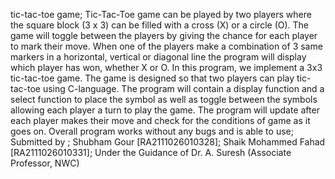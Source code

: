 tic-tac-toe game;
Tic-Tac-Toe game can be played by two players where the square block (3 x 3) can be filled with a cross (X) or a circle (O). The game will toggle between the players by giving the chance for each player to mark their move. When one of the players make a combination of 3 same markers in a horizontal, vertical or diagonal line the program will display which player has won, whether X or O. In this program, we implement a 3x3 tic-tac-toe game. The game is designed so that two players can play tic-tac-toe using C-language. The program will contain a display function and a select function to place the symbol as well as toggle between the symbols allowing each player a turn to play the game. The program will update after each player makes their move and check for the conditions of game as it goes on. Overall program works without any bugs and is able to use;
Submitted by ;
Shubham Gour [RA2111026010328];
Shaik Mohammed Fahad [RA2111026010331];
Under the Guidance of
 Dr. A. Suresh
(Associate Professor, NWC)
